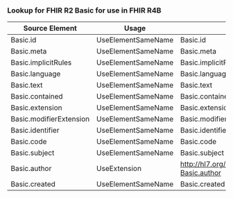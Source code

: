 ### Lookup for FHIR R2 Basic for use in FHIR R4B

| Source Element | Usage | Target |
| -------------- | ----- | ------ |
| Basic.id | UseElementSameName | Basic.id |
| Basic.meta | UseElementSameName | Basic.meta |
| Basic.implicitRules | UseElementSameName | Basic.implicitRules |
| Basic.language | UseElementSameName | Basic.language |
| Basic.text | UseElementSameName | Basic.text |
| Basic.contained | UseElementSameName | Basic.contained |
| Basic.extension | UseElementSameName | Basic.extension |
| Basic.modifierExtension | UseElementSameName | Basic.modifierExtension |
| Basic.identifier | UseElementSameName | Basic.identifier |
| Basic.code | UseElementSameName | Basic.code |
| Basic.subject | UseElementSameName | Basic.subject |
| Basic.author | UseExtension | http://hl7.org/fhir/1.0/StructureDefinition/extension-Basic.author |
| Basic.created | UseElementSameName | Basic.created |
